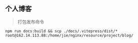 ## 个人博客


> 打包发布命令

```
npm run docs:build && scp ./docs/.vitepress/dist/* root@162.14.113.88:/home/jie/nginx/resource/project/blog/